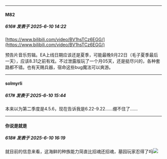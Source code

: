 ﻿
*****

####  M82  
##### 616#       发表于 2025-6-10 14:22

[https://www.bilibili.com/video/BV1hsTCz6EGG/](https://www.bilibili.com/video/BV1hsTCz6EGG/)

预告片音乐剪辑。EA上线日期应该还是夏季，可能最晚9月22日（毛子夏季最后一天），应该8.31之前有戏。不过泄露版玩了一个月05天，还是挺尽兴的，各种套路都不错。也有天赐兵器，宿命这些bug魔法可以爽游。


*****

####  solmyrli  
##### 617#       发表于 2025-6-10 15:44

本来以为第二季度是4.5.6，现在告诉我是6.22-9.22……绷不住了……


*****

####  你说是就是  
##### 618#       发表于 2025-6-10 16:19

就目前的信息来看，这海鲜的种族能力简直比招魂还招魂，墓园玩家忍得了吗<img src="https://static.stage1st.com/image/smiley/face2017/037.png" referrerpolicy="no-referrer">

